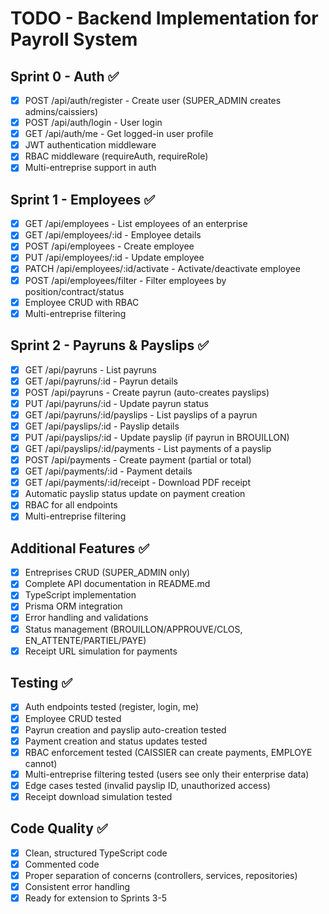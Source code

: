 # TODO - Backend Implementation for Payroll System

## Sprint 0 - Auth ✅
- [x] POST /api/auth/register - Create user (SUPER_ADMIN creates admins/caissiers)
- [x] POST /api/auth/login - User login
- [x] GET /api/auth/me - Get logged-in user profile
- [x] JWT authentication middleware
- [x] RBAC middleware (requireAuth, requireRole)
- [x] Multi-entreprise support in auth

## Sprint 1 - Employees ✅
- [x] GET /api/employees - List employees of an enterprise
- [x] GET /api/employees/:id - Employee details
- [x] POST /api/employees - Create employee
- [x] PUT /api/employees/:id - Update employee
- [x] PATCH /api/employees/:id/activate - Activate/deactivate employee
- [x] POST /api/employees/filter - Filter employees by position/contract/status
- [x] Employee CRUD with RBAC
- [x] Multi-entreprise filtering

## Sprint 2 - Payruns & Payslips ✅
- [x] GET /api/payruns - List payruns
- [x] GET /api/payruns/:id - Payrun details
- [x] POST /api/payruns - Create payrun (auto-creates payslips)
- [x] PUT /api/payruns/:id - Update payrun status
- [x] GET /api/payruns/:id/payslips - List payslips of a payrun
- [x] GET /api/payslips/:id - Payslip details
- [x] PUT /api/payslips/:id - Update payslip (if payrun in BROUILLON)
- [x] GET /api/payslips/:id/payments - List payments of a payslip
- [x] POST /api/payments - Create payment (partial or total)
- [x] GET /api/payments/:id - Payment details
- [x] GET /api/payments/:id/receipt - Download PDF receipt
- [x] Automatic payslip status update on payment creation
- [x] RBAC for all endpoints
- [x] Multi-entreprise filtering

## Additional Features ✅
- [x] Entreprises CRUD (SUPER_ADMIN only)
- [x] Complete API documentation in README.md
- [x] TypeScript implementation
- [x] Prisma ORM integration
- [x] Error handling and validations
- [x] Status management (BROUILLON/APPROUVE/CLOS, EN_ATTENTE/PARTIEL/PAYE)
- [x] Receipt URL simulation for payments

## Testing ✅
- [x] Auth endpoints tested (register, login, me)
- [x] Employee CRUD tested
- [x] Payrun creation and payslip auto-creation tested
- [x] Payment creation and status updates tested
- [x] RBAC enforcement tested (CAISSIER can create payments, EMPLOYE cannot)
- [x] Multi-entreprise filtering tested (users see only their enterprise data)
- [x] Edge cases tested (invalid payslip ID, unauthorized access)
- [x] Receipt download simulation tested

## Code Quality ✅
- [x] Clean, structured TypeScript code
- [x] Commented code
- [x] Proper separation of concerns (controllers, services, repositories)
- [x] Consistent error handling
- [x] Ready for extension to Sprints 3-5
